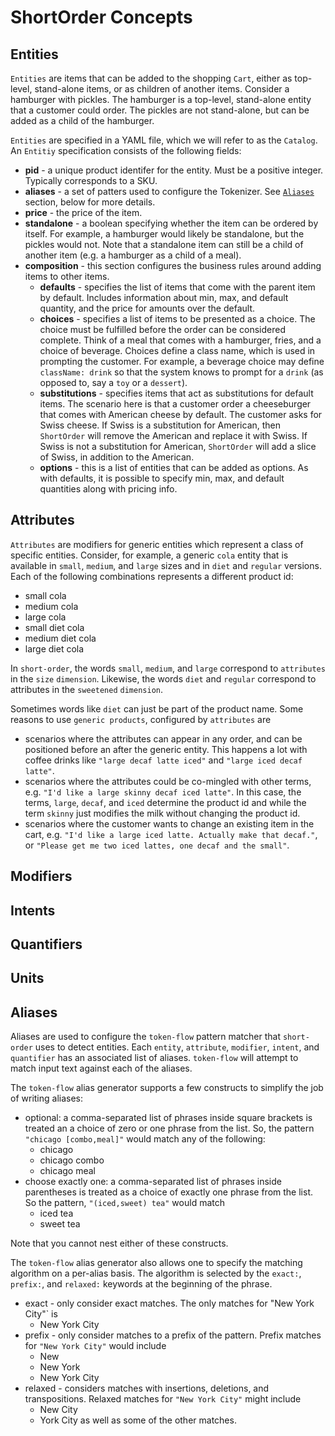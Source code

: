 # ShortOrder Concepts

## Entities
`Entities` are items that can be added to the shopping `Cart`, either as top-level, stand-alone items, or as children of another items. Consider a hamburger with pickles. The hamburger is a top-level, stand-alone entity that a customer could order. The pickles are not stand-alone, but can be added as a child of the hamburger.

`Entities` are specified in a YAML file, which we will refer to as the `Catalog`.
An `Entitiy` specification consists of the following fields:
* **pid** - a unique product identifer for the entity. Must be a positive integer. Typically corresponds to a SKU.
* **aliases** - a set of patters used to configure the Tokenizer. See [`Aliases`](#aliases) section, below for more details.
* **price** - the price of the item.
* **standalone** - a boolean specifying whether the item can be ordered by itself. For example, a hamburger would likely be standalone, but the pickles would not.
Note that a standalone item can still be a child of another item (e.g. a hamburger as a child of a meal).
* **composition** - this section configures the business rules around adding items to other items.
    * **defaults** - specifies the list of items that come with the parent item by default. Includes information about min, max, and default quantity, and the price for amounts over the default.
    * **choices** - specifies a list of items to be presented as a choice. The choice must be fulfilled before the order can be considered complete. Think of a meal that comes with a hamburger, fries, and a choice of beverage.
    Choices define a class name, which is used in prompting the customer. For example, a beverage choice may define `className: drink` so that the system
    knows to prompt for a `drink` (as opposed to, say a `toy` or a `dessert`).
    * **substitutions** - specifies items that act as substitutions for default items. The scenario here is that a customer order a cheeseburger that comes with American cheese by default. The customer asks for Swiss cheese. If Swiss is a substitution for American, then `ShortOrder` will remove the American and replace it with Swiss. If Swiss is not a substitution for American, `ShortOrder` will add a slice of Swiss, in addition to the American.
    * **options** - this is a list of entities that can be added as options. As with defaults, it is possible to specify min, max, and default quantities along with pricing info.


## Attributes
`Attributes` are modifiers for generic entities which represent a class of specific entities. Consider, for example, a generic `cola` entity that is available in `small`, `medium`, and `large` sizes and in `diet` and `regular` versions. Each of the following combinations represents a different product id:
* small cola
* medium cola
* large cola
* small diet cola
* medium diet cola
* large diet cola

In `short-order`, the words `small`, `medium`, and `large` correspond to `attributes` in the `size` `dimension`.
Likewise, the words `diet` and `regular` correspond to attributes in the `sweetened` `dimension`.

Sometimes words like `diet` can just be part of the product name. Some reasons to use `generic products`, configured by `attributes` are
* scenarios where the attributes can appear in any order, and can be positioned before an after the generic entity. This happens a lot with coffee drinks like `"large decaf latte iced"` and `"large iced decaf latte"`.
* scenarios where the attributes could be co-mingled with other terms, e.g. `"I'd like a large skinny decaf iced latte"`. In this case, the terms, `large`, `decaf`, and `iced` determine the product id and while the term `skinny` just modifies the milk without changing the product id.
* scenarios where the customer wants to change an existing item in the cart, e.g. `"I'd like a large iced latte. Actually make that decaf."`, or `"Please get me two iced lattes, one decaf and the small"`.


## Modifiers

## Intents

## Quantifiers

## Units

## <a name="aliases"></a>Aliases
Aliases are used to configure the `token-flow` pattern matcher that `short-order` uses to detect entities. Each `entity`, `attribute`, `modifier`, `intent`, and `quantifier` has an associated list of aliases. `token-flow` will attempt to match input text against each of the aliases.

The `token-flow` alias generator supports a few constructs to simplify the job of writing aliases:
* optional: a comma-separated list of phrases inside square brackets is treated an a choice of zero or one phrase from the list. So, the pattern `"chicago [combo,meal]"` would match any of the following:
    * chicago
    * chicago combo
    * chicago meal
* choose exactly one: a comma-separated list of phrases inside parentheses is treated as a choice of exactly one phrase from the list. So the pattern, `"(iced,sweet) tea"` would match
    * iced tea
    * sweet tea

Note that you cannot nest either of these constructs.

The `token-flow` alias generator also allows one to specify the matching algorithm on a per-alias basis. The algorithm is selected by the `exact:`, `prefix:`, and `relaxed:` keywords at the beginning of the phrase.
* exact - only consider exact matches. The only matches for "New York City"` is
    * New York City
* prefix - only consider matches to a prefix of the pattern. Prefix matches for `"New York City"` would include
    * New
    * New York
    * New York City
* relaxed - considers matches with insertions, deletions, and transpositions. Relaxed matches for `"New York City"` might include
    * New City
    * York City
    as well as some of the other matches.
